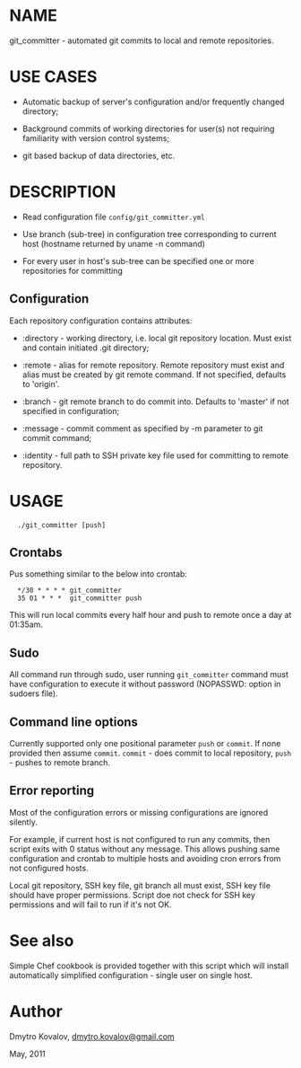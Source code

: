 
NAME 
====

git_committer - automated git commits to local and remote repositories.

USE CASES
=========

* Automatic backup of server's configuration and/or frequently changed directory;

* Background commits of working directories for user(s) not requiring familiarity with version control systems;

* git based backup of data directories, etc.

DESCRIPTION
===========

* Read configuration file `config/git_committer.yml`

* Use branch (sub-tree) in configuration tree corresponding to current host (hostname returned by uname -n command)

* For every user in host's sub-tree can be specified one or more repositories for committing

Configuration
-------------

Each repository configuration contains attributes:

- :directory - working directory, i.e. local git repository location. Must exist and contain initiated .git directory;

- :remote - alias for remote repository. Remote repository must exist and alias must be created by git remote command. If not specified, defaults to 'origin'.

- :branch - git remote branch to do commit into. Defaults to 'master' if not specified in configuration;

- :message - commit comment as specified by -m parameter to git commit command;

- :identity - full path to SSH private key file used for committing to remote repository.

USAGE
===== 

````
  ./git_committer [push]
````


Crontabs
---------

Pus something similar to the below into crontab:

````
  */30 * * * * git_committer
  35 01 * * *  git_committer push
````

This will run local commits every half hour and push to remote once a day at 01:35am.

Sudo
----

All command run through sudo, user running `git_committer` command must have configuration to execute it without password (NOPASSWD: option in sudoers file).

Command line options
--------------------

Currently supported only one positional parameter `push` or `commit`. If none provided then assume `commit`. `commit` - does commit to local repository, `push` - pushes to remote branch.

Error reporting
----------------

Most of the configuration errors or missing configurations are ignored silently.

For example, if current host is not configured to run any commits, then script exits with 0 status without any message. This allows pushing same configuration and crontab to multiple hosts and avoiding cron errors from not configured hosts.

Local git repository, SSH key file, git branch all must exist, SSH key file should have proper permissions. Script doe not check for SSH key permissions and will fail to run if it's not OK.

See also
========

Simple Chef cookbook is provided together with this script which will install automatically simplified configuration - single user on single host.

Author
======

Dmytro Kovalov, dmytro.kovalov@gmail.com

May, 2011

